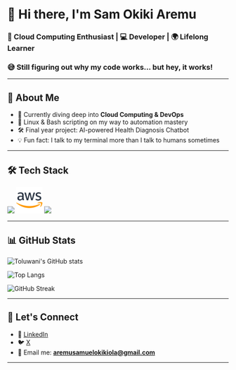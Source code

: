 # 👋 Hi there, I'm Sam Okiki Aremu 
### 🚀 Cloud Computing Enthusiast | 💻 Developer | 🌍 Lifelong Learner  
### 😅 Still figuring out why my code works… but hey, it works!  


---

## 🌟 About Me  
- 🎯 Currently diving deep into **Cloud Computing & DevOps**  
- 🐧 Linux & Bash scripting on my way to automation mastery  
- 🛠️ Final year project: AI-powered Health Diagnosis Chatbot  
- 💡 Fun fact: I talk to my terminal more than I talk to humans sometimes  

---
## 🛠️ Tech Stack  
<img src="https://cdn.jsdelivr.net/gh/devicons/devicon/icons/python/python-original.svg" width="40"/>  
<img src="https://raw.githubusercontent.com/devicons/devicon/master/icons/amazonwebservices/amazonwebservices-original-wordmark.svg" width="60"/>
<img src="https://cdn.jsdelivr.net/gh/devicons/devicon/icons/linux/linux-original.svg" width="40"/>  

---
## 📊 GitHub Stats  
![Toluwani's GitHub stats](https://github-readme-stats.vercel.app/api?username=toluwani10&show_icons=true&theme=radical)  

![Top Langs](https://github-readme-stats.vercel.app/api/top-langs/?username=toluwani10&layout=compact&theme=radical)  

![GitHub Streak](https://streak-stats.demolab.com/?user=toluwani10&theme=radical)  

---
## 🚀 Let's Connect  
- 💼 [LinkedIn](www.linkedin.com/in/samuel-aremu-3b37a5292) 
- 🐦 [X](https://x.com/Argon_sao)
- 📧 Email me: **aremusamuelokikiola@gmail.com**  

---

<!--
**toluwani10/toluwani10** is a ✨ _special_ ✨ repository because its `README.md` (this file) appears on your GitHub profile.

Here are some ideas to get you started:

- 🔭 I’m currently working on ...
- 🌱 I’m currently learning ...
- 👯 I’m looking to collaborate on ...
- 🤔 I’m looking for help with ...
- 💬 Ask me about ...
- 📫 How to reach me: ...
- 😄 Pronouns: ...
- ⚡ Fun fact: ...
-->

